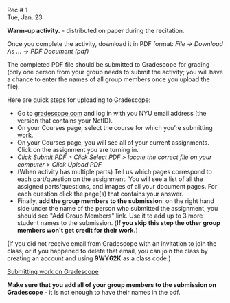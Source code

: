 
<div class="recitation">
<div class="column_date">
<p markdown="block">
        
Rec # 1 <br> 
Tue, Jan. 23
        
</p>          
</div>
    
<div class="column_recitation">
<p markdown="block">

__Warm-up activity.__ - distributed on paper during the recitation. 

<!-- 
        
[__Warm-up activity.__](https://goo.gl/S7FYbq) 

-->

Once you complete the activity, download it in PDF format: 
_File -> Download As ... -> PDF Document (pdf)_

The completed PDF file should be submitted to Gradescope for grading (only one person from your group needs to submit the activity; you will have a chance to enter the names of all group members once you upload the file). 

Here are quick steps for uploading to Gradescope:

* Go to [gradescope.com](http://gradescope.com) and log in with you NYU email address (the version that contains your NetID).
* On your Courses page, select the course for which you’re submitting work.
* On your Courses page, you will see all of your current assignments. Click on the assignment you are turning in.
* _Click Submit PDF > Click Select PDF > locate the correct file on your computer > Click Upload PDF_
* (When activity has multiple parts) Tell us which pages correspond to each part/question on the assignment. You will see a list of all the assigned parts/questions, and images of all your document pages. For each question click the page(s) that contains your answer.
* Finally, __add the group members to the submission__: on the right hand side under the name of the person who submitted the assignment, you should see "Add Group Members" link. Use it to add up to 3 more student names to the submission. (__If you skip this step the other group members won't get credit for their work.__)

(If you did not receive email from Gradescope with an invitation to join
the class, or if you happened to delete that email, you can join the class 
by creating an account and using __9WY62K__ as a class code.)


[Submitting work on Gradescope](https://youtu.be/KMPoby5g_nE) 

__Make sure that you add all of your group members to the submission on Gradescope__ - it is not enough to have their names in the pdf.


        

</p>        
</div>
    
</div>
